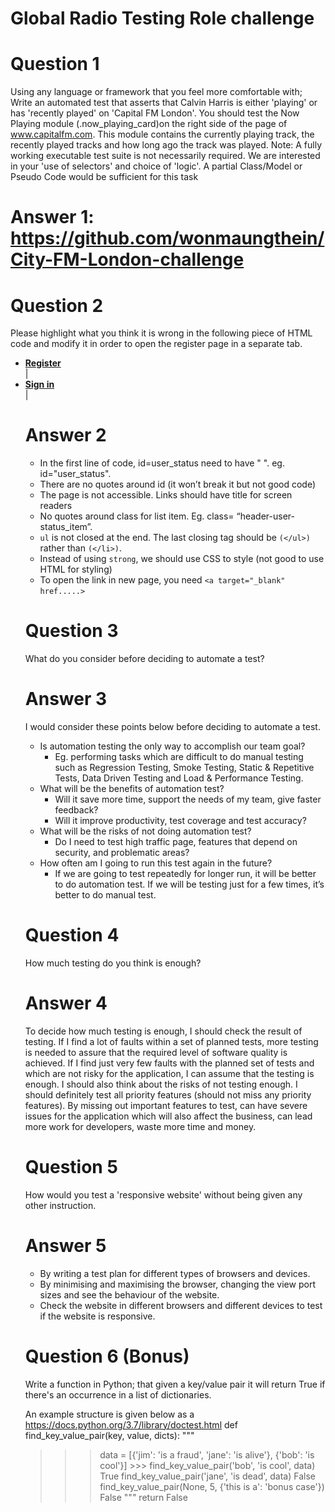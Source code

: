 # Global Radio Testing Role challenge

# Question 1
Using any language or framework that you feel more comfortable with; Write an automated test that asserts that Calvin Harris is either 'playing' or has 'recently played' on 'Capital FM London'.
You should test the Now Playing module (.now_playing_card)on the right side of the page of www.capitalfm.com. This module contains the currently playing track, the recently played tracks and how long ago the track was played.
Note: A fully working executable test suite is not necessarily required. We are interested in your 'use of selectors' and choice of 'logic'. A partial Class/Model or Pseudo Code would be sufficient for this task

# Answer 1: https://github.com/wonmaungthein/City-FM-London-challenge


# Question 2
Please highlight what you think it is wrong in the following piece of HTML code and modify it in order to open the register page in a separate tab.

<ul id=user_status class="header-user-status">
<li class="header-user-status__item">
<a href="/members/register/"><strong>Register</strong></a>
</li> |
<li class=header-user-status__item>
<a rel="nofollow" href="/members/login/"><strong>Sign in</strong></a> </li> |
</li>

# Answer 2

- In the first line of code, id=user_status need to have " ". eg. id="user_status".
- There are no quotes around id (it won’t break it but not good code)
- The page is not accessible. Links should have title for screen readers
- No quotes around class for list item. Eg. class= “header-user-status_item”.
- `ul` is not closed at the end. The last closing tag should be `(</ul>)` rather than `(</li>)`.
- Instead of using `strong`, we should use CSS to style (not good to use HTML for styling)
- To open the link in new page, you need `<a target="_blank" href.....>` 



# Question 3
What do you consider before deciding to automate a test?

# Answer 3
I would consider these points below before deciding to automate a test.
- Is automation testing the only way to accomplish our team goal? 
    - Eg. performing tasks which are difficult to do manual testing such as Regression Testing, Smoke Testing, Static &     Repetitive Tests, Data Driven Testing and Load & Performance Testing. 
- What will be the benefits of automation test? 
    - Will it save more time, support the needs of my team, give faster feedback?
    - Will it improve productivity, test coverage and test accuracy?  
- What will be the risks of not doing automation test? 
    - Do I need to test high traffic page, features that depend on security, and problematic areas?  
- How often am I going to run this test again in the future? 
    - If we are going to test repeatedly for longer run, it will be better to do automation test. If we will be testing     just for a few times, it’s better to do manual test. 



# Question 4
How much testing do you think is enough?

# Answer 4
To decide how much testing is enough, I should check the result of testing. If I find a lot of faults within a set of planned tests, more testing is needed to assure that the required level of software quality is achieved. If I find just very few faults with the planned set of tests and which are not risky for the application, I can assume that the testing is enough. I should also think about the risks of not testing enough. I should definitely test all priority features (should not miss any priority features). By missing out important features to test, can have severe issues for the application which will also affect the business, can lead more work for developers, waste more time and money.   



# Question 5
How would you test a 'responsive website' without being given any other instruction.

# Answer 5
- By writing a test plan for different types of browsers and devices. 
- By minimising and maximising the browser, changing the view port sizes and see the behaviour of the website. 
- Check the website in different browsers and different devices to test if the website is responsive. 



# Question 6 (Bonus)
Write a function in Python; that given a key/value pair it will return True if there's an occurrence in a list of dictionaries.

An example structure is given below as a https://docs.python.org/3.7/library/doctest.html
def find_key_value_pair(key, value, dicts): """
>>> data = [{'jim': 'is a fraud', 'jane': 'is alive'}, {'bob': 'is cool'}] >>> find_key_value_pair('bob', 'is cool', data)
True
>>> find_key_value_pair('jane', 'is dead', data)
False
>>> find_key_value_pair(None, 5, {'this is a': 'bonus case'}) False
"""
return False










